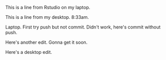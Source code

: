 This is a line from Rstudio on my laptop.

This is a line from my desktop. 8:33am.

Laptop. First try push but not commit. Didn't work, here's commit without push.

Here's another edit. Gonna get it soon.

Here's a desktop edit.
